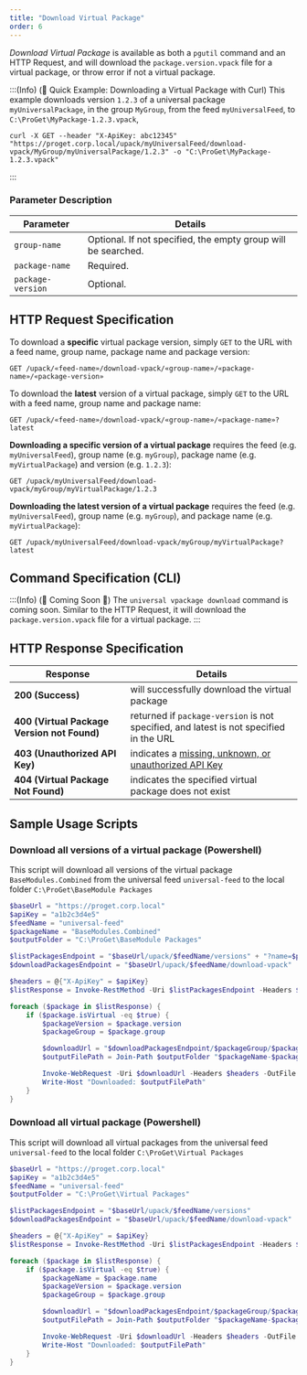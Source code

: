 ```yaml
---
title: "Download Virtual Package"
order: 6
---
```


*Download Virtual Package* is available as both a `pgutil` command and an HTTP Request, and will download the `package.version.vpack` file for a virtual package, or throw error if not a virtual package.

:::(Info) (🚀 Quick Example: Downloading a Virtual Package with Curl)
This example downloads version `1.2.3` of a universal package `myUniversalPackage`, in the group `MyGroup`, from the feed `myUniversalFeed`, to `C:\ProGet\MyPackage-1.2.3.vpack`, 

````
curl -X GET --header "X-ApiKey: abc12345" "https://proget.corp.local/upack/myUniversalFeed/download-vpack/MyGroup/myUniversalPackage/1.2.3" -o "C:\ProGet\MyPackage-1.2.3.vpack"
````
:::

### Parameter	Description
| Parameter | Details |
| --- | --- |
| `group-name` | Optional. If not specified, the empty group will be searched. |
| `package-name` | Required. |
| `package-version` | Optional. |

## HTTP Request Specification
To download a **specific** virtual package version, simply `GET` to the URL with a feed name, group name, package name and package version:

```
GET /upack/«feed-name»/download-vpack/«group-name»/«package-name»/«package-version»
```

To download the **latest** version of a virtual package, simply `GET` to the URL with a feed name, group name and package name:

```
GET /upack/«feed-name»/download-vpack/«group-name»/«package-name»?latest
```

**Downloading a specific version of a virtual package** requires the feed (e.g. `myUniversalFeed`),  group name (e.g. `myGroup`), package name (e.g. `myVirtualPackage`) and version (e.g. `1.2.3`):

```
GET /upack/myUniversalFeed/download-vpack/myGroup/myVirtualPackage/1.2.3
```

**Downloading the latest version of a virtual package** requires the feed (e.g. `myUniversalFeed`),  group name (e.g. `myGroup`), and package name (e.g. `myVirtualPackage`):

```
GET /upack/myUniversalFeed/download-vpack/myGroup/myVirtualPackage?latest
```
## Command Specification (CLI)
:::(Info) (🚧 Coming Soon 🚧)
The `universal vpackage download` command is coming soon. Similar to the HTTP Request, it will download the `package.version.vpack` file for a virtual package.
:::

## HTTP Response Specification

| Response | Details |
| --- | --- |
| **200 (Success)** | will successfully download the virtual package
| **400 (Virtual Package Version not Found)** | returned if `package-version` is not specified, and latest is not specified in the URL |
|  **403 (Unauthorized API Key)** | indicates a [missing, unknown, or unauthorized API Key](/docs/proget/reference-api/universal-feed#authentication) |
| **404 (Virtual Package Not Found)** | indicates the specified virtual package does not exist |

## Sample Usage Scripts

### Download all versions of a virtual package (Powershell)
This script will download all versions of the virtual package `BaseModules.Combined` from the universal feed `universal-feed` to the local folder `C:\ProGet\BaseModule Packages`

```powershell
$baseUrl = "https://proget.corp.local"
$apiKey = "a1b2c3d4e5"
$feedName = "universal-feed"
$packageName = "BaseModules.Combined"
$outputFolder = "C:\ProGet\BaseModule Packages"

$listPackagesEndpoint = "$baseUrl/upack/$feedName/versions" + "?name=$packageName"
$downloadPackagesEndpoint = "$baseUrl/upack/$feedName/download-vpack"

$headers = @{"X-ApiKey" = $apiKey}
$listResponse = Invoke-RestMethod -Uri $listPackagesEndpoint -Headers $headers -Method Get

foreach ($package in $listResponse) {
    if ($package.isVirtual -eq $true) {
        $packageVersion = $package.version
        $packageGroup = $package.group

        $downloadUrl = "$downloadPackagesEndpoint/$packageGroup/$packageName/$packageVersion" + "?contentOnly=zip"
        $outputFilePath = Join-Path $outputFolder "$packageName-$packageVersion.vpack"

        Invoke-WebRequest -Uri $downloadUrl -Headers $headers -OutFile $outputFilePath
        Write-Host "Downloaded: $outputFilePath"
    }
}
```

### Download all virtual package (Powershell)
This script will download all virtual packages from the universal feed `universal-feed` to the local folder `C:\ProGet\Virtual Packages`

```powershell
$baseUrl = "https://proget.corp.local"
$apiKey = "a1b2c3d4e5"
$feedName = "universal-feed"
$outputFolder = "C:\ProGet\Virtual Packages"

$listPackagesEndpoint = "$baseUrl/upack/$feedName/versions"
$downloadPackagesEndpoint = "$baseUrl/upack/$feedName/download-vpack"

$headers = @{"X-ApiKey" = $apiKey}
$listResponse = Invoke-RestMethod -Uri $listPackagesEndpoint -Headers $headers -Method Get

foreach ($package in $listResponse) {
    if ($package.isVirtual -eq $true) {
        $packageName = $package.name
        $packageVersion = $package.version
        $packageGroup = $package.group

        $downloadUrl = "$downloadPackagesEndpoint/$packageGroup/$packageName/$packageVersion" + "?contentOnly=zip"
        $outputFilePath = Join-Path $outputFolder "$packageName-$packageVersion.vpack"

        Invoke-WebRequest -Uri $downloadUrl -Headers $headers -OutFile $outputFilePath
        Write-Host "Downloaded: $outputFilePath"
    }
}
```